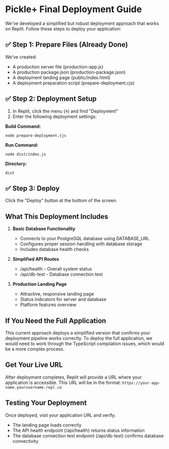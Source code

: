 # Pickle+ Final Deployment Guide

We've developed a simplified but robust deployment approach that works on Replit. Follow these steps to deploy your application:

## ✅ Step 1: Prepare Files (Already Done)
We've created:
- A production server file (production-app.js)
- A production package.json (production-package.json)
- A deployment landing page (public/index.html)
- A deployment preparation script (prepare-deployment.cjs)

## ✅ Step 2: Deployment Setup
1. In Replit, click the menu (≡) and find "Deployment"
2. Enter the following deployment settings:

**Build Command:**
```
node prepare-deployment.cjs
```

**Run Command:**
```
node dist/index.js
```

**Directory:**
```
dist
```

## ✅ Step 3: Deploy
Click the "Deploy" button at the bottom of the screen.

## What This Deployment Includes

1. **Basic Database Functionality**
   - Connects to your PostgreSQL database using DATABASE_URL
   - Configures proper session handling with database storage
   - Includes database health checks

2. **Simplified API Routes**
   - /api/health - Overall system status
   - /api/db-test - Database connection test

3. **Production Landing Page**
   - Attractive, responsive landing page
   - Status indicators for server and database
   - Platform features overview

## If You Need the Full Application

This current approach deploys a simplified version that confirms your deployment pipeline works correctly. To deploy the full application, we would need to work through the TypeScript compilation issues, which would be a more complex process.

## Get Your Live URL

After deployment completes, Replit will provide a URL where your application is accessible. This URL will be in the format: `https://your-app-name.yourusername.repl.co`

## Testing Your Deployment

Once deployed, visit your application URL and verify:
- The landing page loads correctly
- The API health endpoint (/api/health) returns status information
- The database connection test endpoint (/api/db-test) confirms database connectivity